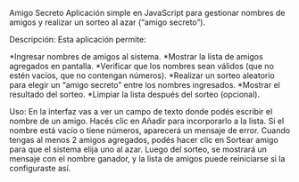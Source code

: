 Amigo Secreto
Aplicación simple en JavaScript para gestionar nombres de amigos y realizar un sorteo al azar (“amigo secreto”).

Descripción:
Esta aplicación permite:

  *Ingresar nombres de amigos al sistema.
  *Mostrar la lista de amigos agregados en pantalla.
  *Verificar que los nombres sean válidos (que no estén vacíos, que no contengan números).
  *Realizar un sorteo aleatorio para elegir un “amigo secreto” entre los nombres ingresados.
  *Mostrar el resultado del sorteo.
  *Limpiar la lista después del sorteo (opcional).

Uso:
En la interfaz vas a ver un campo de texto donde podés escribir el nombre de un amigo.
Hacés clic en Añadir para incorporarlo a la lista.
Si el nombre está vacío o tiene números, aparecerá un mensaje de error.
Cuando tengas al menos 2 amigos agregados, podés hacer clic en Sortear amigo para que el sistema elija uno al azar.
Luego del sorteo, se mostrará un mensaje con el nombre ganador, y la lista de amigos puede reiniciarse si la configuraste así.
